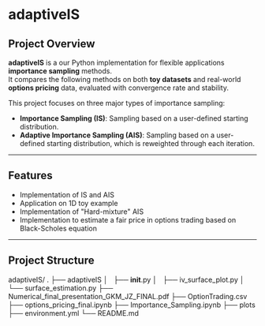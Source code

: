 # adaptiveIS

## Project Overview

**adaptiveIS** is a our Python implementation for flexible applications **importance sampling** methods.  
It compares the following methods on both **toy datasets** and real-world **options pricing** data, evaluated with convergence rate and stability.

This project focuses on three major types of importance sampling:
- **Importance Sampling (IS)**: Sampling based on a user-defined starting distribution.
- **Adaptive Importance Sampling (AIS)**: Sampling based on a user-defined starting distribution, which is reweighted through each iteration.


---

## Features

- Implementation of IS and AIS
- Application on 1D toy example
- Implementation of "Hard-mixture" AIS
- Implementation to estimate a fair price in options trading based on Black-Scholes equation

---

## Project Structure

adaptiveIS/
.
├── adaptiveIS
│   ├── __init__.py
│   ├── iv_surface_plot.py
│   └── surface_estimation.py
├── Numerical_final_presentation_GKM_JZ_FINAL.pdf
├── OptionTrading.csv
├── options_pricing_final.ipynb
├── Importance_Sampling.ipynb
├── plots
├── environment.yml
└── README.md
